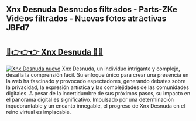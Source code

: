 ## Xnx Desnuda D𝚎sn𝚞dos filtr𝚊dos - Parts-ZKe Vid𝚎os filtr𝚊dos - N𝚞evas f𝚘tos atr𝚊ctivas JBFd7

# <h2><a href="http://mb7oo3.tromn.icu/?c=Xnx+Desnuda">🔗👉👉👉 Xnx Desnuda 🔗🔗</a></h2>

[![Xnx Desnuda nuevo](https://i.imgur.com/pEAQMta.gif)](http://mb7oo3.tromn.icu/?c=Xnx+Desnuda)
Xnx Desnuda, un individuo intrigante y complejo, desafía la comprensión fácil. Su enfoque único para crear una presencia en la web ha fascinado y provocado espectadores, generando debates sobre la privacidad, la expresión artística y las complejidades de las comunidades digitales. A pesar de la incertidumbre de sus próximos pasos, su impacto en el panorama digital es significativo. Impulsado por una determinación inquebrantable y un encanto innegable, el progreso de Xnx Desnuda en el reino virtual es implacable.
